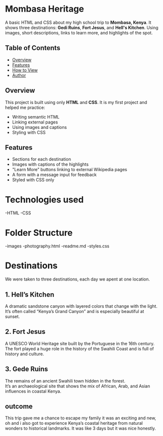 # Mombasa Heritage
A basic HTML and CSS about my high school trip to **Mombasa, Kenya**. It shows three destinations: **Gedi Ruins**, **Fort Jesus**, and **Hell's Kitchen**. Using images, short descriptions, links to learn more, and highlights of the spot.

## Table of Contents
- [Overview](#overview)
- [Features](#features)
- [How to View](#how-to-view)
- [Author](#author)

## Overview
This project is built using only **HTML** and **CSS**.
It is my first project and helped me practice:
- Writing semantic HTML
- Linking external pages
- Using images and captions
- Styling with CSS

## Features
- Sections for each destination
- Images with captions of the highlights
- "Learn More" buttons linking to external Wikipedia pages
- A form with a message input for feedback
- Styled with CSS only 

 # Technologies used
 -HTML
 -CSS

# Folder Structure
-images
-photography.html
-readme.md
-styles.css

# Destinations 

We were taken to three destinations, each day we apent at one location.
## 1. Hell’s Kitchen
A dramatic sandstone canyon with layered colors that change with the light.  
It’s often called “Kenya’s Grand Canyon” and is especially beautiful at sunset.  


## 2. Fort Jesus  
A UNESCO World Heritage site built by the Portuguese in the 16th century.  
The fort played a huge role in the history of the Swahili Coast and is full of history and culture.  


## 3. Gede Ruins  
The remains of an ancient Swahili town hidden in the forest.  
It’s an archaeological site that shows the mix of African, Arab, and Asian influences in coastal Kenya. 

## outcome
This trip gave me a chance  to escape my family it was an exciting and new, oh and i also got to experience Kenya’s coastal heritage from natural wonders to historical landmarks. It was like 3 days but it was nice honestly.





